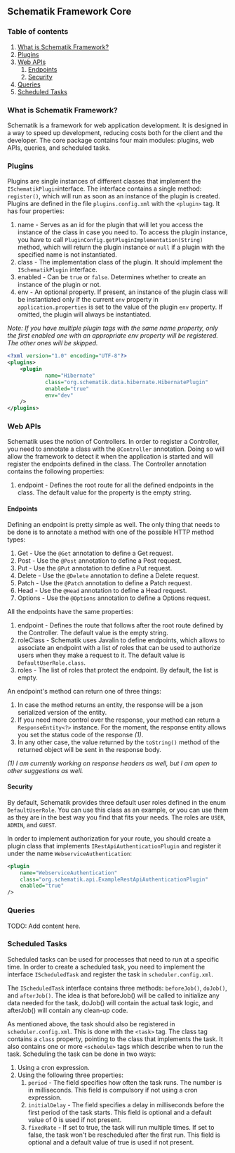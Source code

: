 ## Schematik Framework Core

### Table of contents
1. [What is Schematik Framework?](#what-is-schematik-framework)
2. [Plugins](#plugins)
3. [Web APIs](#web-apis)
   1. [Endpoints](#endpoints)
   2. [Security](#security)
4. [Queries](#queries)
5. [Scheduled Tasks](#scheduled-tasks)

### What is Schematik Framework?
Schematik is a framework for web application development. It is designed in a way to speed up development, reducing 
costs both for the client and the developer. The core package contains four main modules: plugins, web APIs,
queries, and scheduled tasks.

### Plugins
Plugins are single instances of different classes that implement the `ISchematikPlugin`interface. The interface 
contains a single method: `register()`, which will run as soon as an instance of the plugin is created. Plugins are
defined in the file `plugins.config.xml` with the `<plugin>` tag. It has four properties:
1. name - Serves as an id for the plugin that will let you access the instance of the 
class in case you need to. To access the plugin instance, you have to call 
`PluginConfig.getPluginImplementation(String)` method, which will return the plugin instance or `null` if a plugin with
the specified name is not instantiated.
2. class - The implementation class of the plugin. It should implement the `ISchematikPlugin` interface.
3. enabled - Can be `true` or `false`. Determines whether to create an instance of the plugin or not.
4. env - An optional property. If present, an instance of the plugin class will be instantiated only if the current
`env` property in `application.properties` is set to the value of the plugin `env` property. If omitted, the plugin 
will always be instantiated.

<i>Note: If you have multiple plugin tags with the same name property, only the first enabled one with an appropriate 
env property will be registered. The other ones will be skipped.</i>

```xml
<?xml version="1.0" encoding="UTF-8"?>
<plugins>
    <plugin
            name="Hibernate"
            class="org.schematik.data.hibernate.HibernatePlugin"
            enabled="true"
            env="dev"
    />
</plugins>
```

### Web APIs
Schematik uses the notion of Controllers. In order to register a Controller, you need to annotate a class with the 
`@Controller` annotation. Doing so will allow the framework to detect it when the application is started and will 
register the endpoints defined in the class. The Controller annotation contains the following properties:
1. endpoint - Defines the root route for all the defined endpoints in the class. The default value for the property is
the empty string.

#### Endpoints
Defining an endpoint is pretty simple as well. The only thing that needs to be done is to annotate a method with one of
the possible HTTP method types:
1. Get - Use the `@Get` annotation to define a Get request.
2. Post - Use the `@Post` annotation to define a Post request.
3. Put - Use the `@Put` annotation to define a Put request.
4. Delete - Use the `@Delete` annotation to define a Delete request.
5. Patch - Use the `@Patch` annotation to define a Patch request.
6. Head - Use the `@Head` annotation to define a Head request.
7. Options - Use the `@Options` annotation to define a Options request.

All the endpoints have the same properties:
1. endpoint - Defines the route that follows after the root route defined by the Controller. The default value is the 
empty string.
2. roleClass - Schematik uses Javalin to define endpoints, which allows to associate an endpoint with a list of roles
that can be used to authorize users when they make a request to it. The default value is `DefaultUserRole.class`.
3. roles - The list of roles that protect the endpoint. By default, the list is empty.

An endpoint's method can return one of three things:
1. In case the method returns an entity, the response will be a json serialized version of the entity.
2. If you need more control over the response, your method can return a `ResponseEntity<?>` instance. For the moment, 
the response entity allows you set the status code of the response <i>(1)</i>.
3. In any other case, the value returned by the `toString()` method of the returned object will be sent in the response 
body.

<i>(1) I am currently working on response headers as well, but I am open to other suggestions as well.</i>

#### Security
By default, Schematik provides three default user roles defined in the enum `DefaultUserRole`. You can use this class as
an example, or you can use them as they are in the best way you find that fits your needs. The roles are `USER`,
`ADMIN`, and `GUEST`. 

In order to implement authorization for your route, you should create a plugin class that implements
`IRestApiAuthenticationPlugin` and register it under the name `WebserviceAuthentication`:

```xml
<plugin 
    name="WebserviceAuthentication" 
    class="org.schematik.api.ExampleRestApiAuthenticationPlugin" 
    enabled="true"
/>
```

### Queries
TODO: Add content here.

### Scheduled Tasks
Scheduled tasks can be used for processes that need to run at a specific time. In order to
create a scheduled task, you need to implement the interface `IScheduledTask` and register the
task in `scheduler.config.xml`.

The `IScheduledTask` interface contains three methods: `beforeJob()`, `doJob()`, and
`afterJob()`. The idea is that beforeJob() will be called to initialize any data needed
for the task, doJob() will contain the actual task logic, and afterJob() will contain
any clean-up code.

As mentioned above, the task should also be registered in `scheduler.config.xml`. This is
done with the `<task>` tag. The class tag contains a `class` property, pointing to the
class that implements the task. It also contains one or more `<schedule>` tags which
describe when to run the task. Scheduling the task can be done in two ways:
1. Using a cron expression.
2. Using the following three properties:
   1. `period` - The field specifies how often the task runs. The number is in milliseconds.
      This field is compulsory if not using a cron expression.
   2. `initialDelay` - The field specifies a delay in milliseconds before the first period
      of the task starts. This field is optional and a default value of 0 is used if not present.
   3. `fixedRate` - If set to true, the task will run multiple times. If set to false,
      the task won't be rescheduled after the first run. This field is optional and a default
      value of true is used if not present.